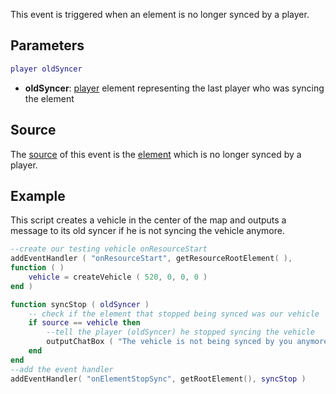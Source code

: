 This event is triggered when an element is no longer synced by a player.

Parameters
----------

``` lua
player oldSyncer
```

-   **oldSyncer**: [player](/docs/player.md "wikilink") element representing the last player who was syncing the element

Source
------

The [source](/docs/event_system#event_source.md "wikilink") of this event is the [element](/docs/element.md "wikilink") which is no longer synced by a player.

Example
-------

This script creates a vehicle in the center of the map and outputs a message to its old syncer if he is not syncing the vehicle anymore.

``` lua
--create our testing vehicle onResourceStart
addEventHandler ( "onResourceStart", getResourceRootElement( ),
function ( )
    vehicle = createVehicle ( 520, 0, 0, 0 )
end )

function syncStop ( oldSyncer )
    -- check if the element that stopped being synced was our vehicle
    if source == vehicle then
        --tell the player (oldSyncer) he stopped syncing the vehicle
        outputChatBox ( "The vehicle is not being synced by you anymore", oldSyncer )
    end
end
--add the event handler
addEventHandler( "onElementStopSync", getRootElement(), syncStop ) 
```
